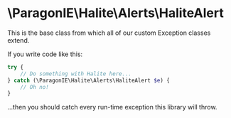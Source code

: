 # \ParagonIE\Halite\Alerts\HaliteAlert

This is the base class from which all of our custom Exception classes extend.

If you write code like this:

```php
try {
    // Do something with Halite here...
} catch (\ParagonIE\Halite\Alerts\HaliteAlert $e) {
    // Oh no!
}
```

...then you should catch every run-time exception this library will throw.